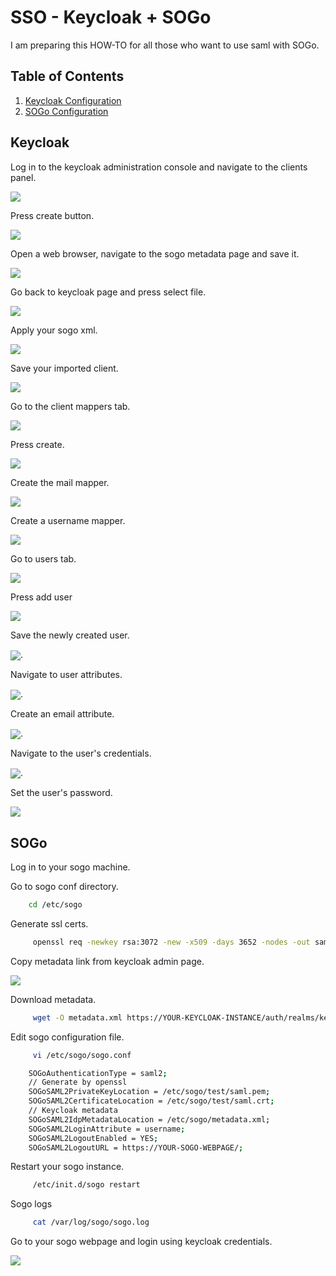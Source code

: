 # SSO - Keycloak + SOGo

I am preparing this HOW-TO for all those who want to use saml with SOGo.

## Table of Contents

1. [Keycloak Configuration](#keycloak)
2. [SOGo Configuration](#sogo)

## Keycloak

Log in to the keycloak administration console and navigate to the clients panel.

<img src="https://github.com/igor-sadza/JakCo/blob/5147a7b527df4d6af8e3f277072e4e6d7fc91f44/sso/keycloak_sogo/img/0_clients.png" align="center">

Press create button.

<img src="https://github.com/igor-sadza/JakCo/blob/5147a7b527df4d6af8e3f277072e4e6d7fc91f44/sso/keycloak_sogo/img/1_create_client.png" align="center">

Open a web browser, navigate to the sogo metadata page and save it.

<img src="https://github.com/igor-sadza/JakCo/blob/5147a7b527df4d6af8e3f277072e4e6d7fc91f44/sso/keycloak_sogo/img/4_metadata.png" align="center">

Go back to keycloak page and press select file.

<img src="https://github.com/igor-sadza/JakCo/blob/5147a7b527df4d6af8e3f277072e4e6d7fc91f44/sso/keycloak_sogo/img/2_import.png" align="center">

Apply your sogo xml.

<img src="https://github.com/igor-sadza/JakCo/blob/5147a7b527df4d6af8e3f277072e4e6d7fc91f44/sso/keycloak_sogo/img/5_select.png" align="center">

Save your imported client.

<img src="https://github.com/igor-sadza/JakCo/blob/5147a7b527df4d6af8e3f277072e4e6d7fc91f44/sso/keycloak_sogo/img/6_save.png" align="center">

Go to the client mappers tab.

<img src="https://github.com/igor-sadza/JakCo/blob/5147a7b527df4d6af8e3f277072e4e6d7fc91f44/sso/keycloak_sogo/img/7_mappers.png" align="center">

Press create.

<img src="https://github.com/igor-sadza/JakCo/blob/5147a7b527df4d6af8e3f277072e4e6d7fc91f44/sso/keycloak_sogo/img/8_create_mapper.png" align="center">

Create the mail mapper.

<img src="https://github.com/igor-sadza/JakCo/blob/5147a7b527df4d6af8e3f277072e4e6d7fc91f44/sso/keycloak_sogo/img/9_email_mapper.png" align="center">

Create a username mapper.

<img src="https://github.com/igor-sadza/JakCo/blob/5147a7b527df4d6af8e3f277072e4e6d7fc91f44/sso/keycloak_sogo/img/10_username_mapper.png" align="center">

Go to users tab.

<img src="https://github.com/igor-sadza/JakCo/blob/5147a7b527df4d6af8e3f277072e4e6d7fc91f44/sso/keycloak_sogo/img/11_users.png" align="center">

Press add user

<img src="https://github.com/igor-sadza/JakCo/blob/5147a7b527df4d6af8e3f277072e4e6d7fc91f44/sso/keycloak_sogo/img/12_add_user.png" align="center">

Save the newly created user.

<img src="https://github.com/igor-sadza/JakCo/blob/5147a7b527df4d6af8e3f277072e4e6d7fc91f44/sso/keycloak_sogo/img/13_save_created_user.png" align="center">.

Navigate to user attributes.

<img src="https://github.com/igor-sadza/JakCo/blob/5147a7b527df4d6af8e3f277072e4e6d7fc91f44/sso/keycloak_sogo/img/14_user_attributes.png" align="center">.

Create an email attribute.

<img src="https://github.com/igor-sadza/JakCo/blob/5147a7b527df4d6af8e3f277072e4e6d7fc91f44/sso/keycloak_sogo/img/15_save_attributes.png" align="center">.

Navigate to the user's credentials.

<img src="https://github.com/igor-sadza/JakCo/blob/5147a7b527df4d6af8e3f277072e4e6d7fc91f44/sso/keycloak_sogo/img/16_user_credentials.png" align="center">.

Set the user's password.

<img src="https://github.com/igor-sadza/JakCo/blob/5147a7b527df4d6af8e3f277072e4e6d7fc91f44/sso/keycloak_sogo/img/17_set_password.png" align="center">

## SOGo

Log in to your sogo machine. 

Go to sogo conf directory.

```sh
    cd /etc/sogo 
```
Generate ssl certs.

```sh
     openssl req -newkey rsa:3072 -new -x509 -days 3652 -nodes -out saml.crt -keyout saml.pem
```

Copy metadata link from keycloak admin page.

<img src="https://github.com/igor-sadza/JakCo/blob/74ff3497900190811ee770bfe531c4c0db0b2cec/sso/keycloak_sogo/img/19_ip_metadata.png" align="center">

Download metadata.

```sh
     wget -O metadata.xml https://YOUR-KEYCLOAK-INSTANCE/auth/realms/keycloak_sogo/protocol/saml/descriptor
```

Edit sogo configuration file.

```sh
     vi /etc/sogo/sogo.conf
```

```sh
    SOGoAuthenticationType = saml2;
    // Generate by openssl
    SOGoSAML2PrivateKeyLocation = /etc/sogo/test/saml.pem;
    SOGoSAML2CertificateLocation = /etc/sogo/test/saml.crt;
    // Keycloak metadata
    SOGoSAML2IdpMetadataLocation = /etc/sogo/metadata.xml;
    SOGoSAML2LoginAttribute = username;
    SOGoSAML2LogoutEnabled = YES;
    SOGoSAML2LogoutURL = https://YOUR-SOGO-WEBPAGE/;
```

Restart your sogo instance.

```sh
     /etc/init.d/sogo restart
```

Sogo logs

```sh
     cat /var/log/sogo/sogo.log
```

Go to your sogo webpage and login using keycloak credentials.

<img src="https://github.com/igor-sadza/JakCo/blob/74ff3497900190811ee770bfe531c4c0db0b2cec/sso/keycloak_sogo/img/18_login.png" align="center">




